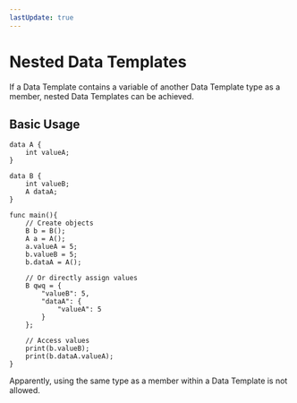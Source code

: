 ```yaml
---
lastUpdate: true
---
```


# Nested Data Templates

If a Data Template contains a variable of another Data Template type as a member, nested Data Templates can be achieved.

## Basic Usage

```mcfpp
data A {
    int valueA;
}

data B {
    int valueB;
    A dataA;
}

func main(){
    // Create objects
    B b = B();
    A a = A();
    a.valueA = 5;
    b.valueB = 5;
    b.dataA = A();

    // Or directly assign values
    B qwq = {
        "valueB": 5,
        "dataA": {
            "valueA": 5
        }
    };

    // Access values
    print(b.valueB);
    print(b.dataA.valueA);
}
```

Apparently, using the same type as a member within a Data Template is not allowed.

